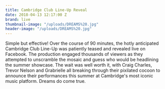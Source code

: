 ```yaml
---
title: Cambridge Club Line-Up Reveal
date: 2018-04-13 12:17:00 Z
brand: live
thumbnail-image: "/uploads/DREAMS%20.jpg"
header-image: "/uploads/DREAMS%20.jpg"
---
```


Simple but effective! Over the course of 90 minutes, the hotly anticipated Cambridge Club Line-Up was patiently teased and revealed live on Facebook. The production engaged thousands of viewers as they attempted to unscramble the mosaic and guess who would be headlining the summer showcase. The wait was well worth it, with Craig Charles, Trevor Nelson and Grabrielle all breaking through their pixilated cocoon to announce their performances this summer at Cambridge's most iconic music platform. Dreams do come true.